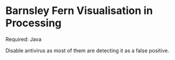 # Barnsley Fern Visualisation in Processing

Required: Java

Disable antivirus as most of them are detecting it as a false positive.
